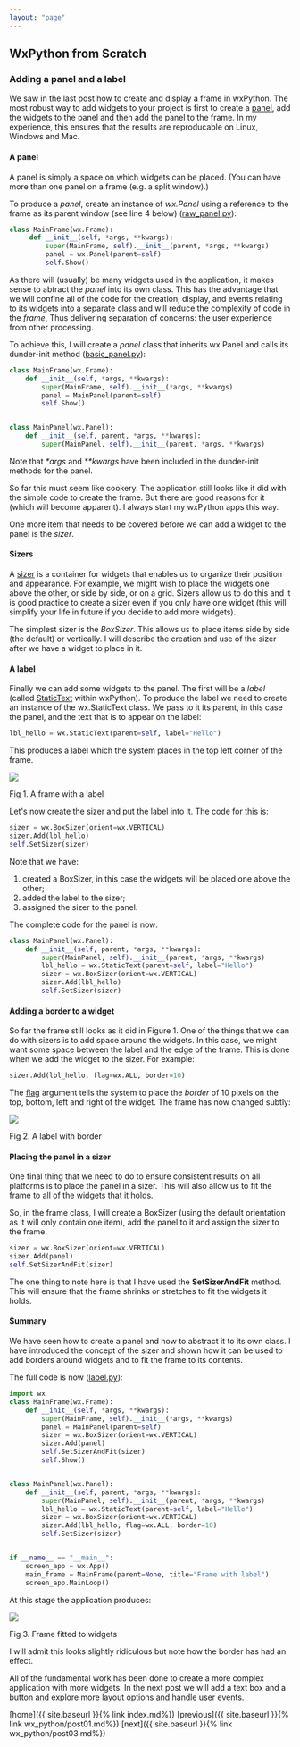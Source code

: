 ```yaml
---
layout: "page"
---
```

## WxPython from Scratch
### Adding a panel and a label

We saw in the last post how to create and display a frame in wxPython.
The most robust way to add widgets to your project is first to create a
[panel](https://wxpython.org/Phoenix/docs/html/wx.Panel.html), add the
widgets to the panel and then add the panel to the frame. In my
experience, this ensures that the results are reproducable on Linux,
Windows and Mac.

#### A panel

A panel is simply a space on which widgets can be placed. (You can have
more than one panel on a frame (e.g. a split window).)

To produce a *panel*, create an instance of *wx.Panel* using a reference
to the frame as its parent window (see line 4 below)
([raw\_panel.py](snippets/raw_panel.py)):

``` python
class MainFrame(wx.Frame):
     def __init__(self, *args, **kwargs):
         super(MainFrame, self).__init__(parent, *args, **kwargs)
         panel = wx.Panel(parent=self)
         self.Show()
```

As there will (usually) be many widgets used in the application, it
makes sense to abtract the *panel* into its own class. This has the
advantage that we will confine all of the code for
the creation, display, and events relating to its widgets into a separate class and will
reduce the complexity of code in the *frame*, Thus delivering separation of
concerns: the user experience from other processing.

To achieve this, I will create a *panel* class that inherits wx.Panel
and calls its dunder-init method
([basic\_panel.py](snippets/basic_panel.py)):

``` python
class MainFrame(wx.Frame):
    def __init__(self, *args, **kwargs):
        super(MainFrame, self).__init__(*args, **kwargs)
        panel = MainPanel(parent=self)
        self.Show()


class MainPanel(wx.Panel):
    def __init__(self, parent, *args, **kwargs):
        super(MainPanel, self).__init__(parent, *args, **kwargs)
```

Note that *\*args* and *\*\*kwargs* have been included in the
dunder-init methods for the panel.

So far this must seem like cookery. The application still looks like it
did with the simple code to create the frame. But there are good reasons
for it (which will become apparent). I always start my wxPython apps
this way.

One more item that needs to be covered before we can add a widget to the
panel is the *sizer*.

#### Sizers

A [sizer](https://wxpython.org/Phoenix/docs/html/sizers_overview.html)
is a container for widgets that enables us to organize their position
and appearance. For example, we might wish to place the widgets one
above the other, or side by side, or on a grid. Sizers allow us to do
this and it is good practice to create a sizer even if you only have one
widget (this will simplify your life in future if you decide to add more
widgets).

The simplest sizer is the *BoxSizer*. This allows us to place items side
by side (the default) or vertically. I will describe the creation and
use of the sizer after we have a widget to place in it.

#### A label

Finally we can add some widgets to the panel. The first will be a
*label* (called
[StaticText](https://wxpython.org/Phoenix/docs/html/wx.StaticText.html)
within wxPython). To produce the label we need to create an instance of
the wx.StaticText class. We pass to it its parent, in this case the
panel, and the text that is to appear on the label:

``` python
lbl_hello = wx.StaticText(parent=self, label="Hello")
```

This produces a label which the system places in the top left corner of
the frame.

![](/psionman_set/wx_python/images/frame_03.png)

Fig 1. A frame with a label

Let's now create the sizer and put the label into it. The code for this
is:

``` python
sizer = wx.BoxSizer(orient=wx.VERTICAL)
sizer.Add(lbl_hello)
self.SetSizer(sizer)
```

Note that we have:

1.  created a BoxSizer, in this case the widgets will be placed one
    above the other;
2.  added the label to the sizer;
3.  assigned the sizer to the panel.

The complete code for the panel is now:

``` python
class MainPanel(wx.Panel):
    def __init__(self, parent, *args, **kwargs):
        super(MainPanel, self).__init__(parent, *args, **kwargs)
        lbl_hello = wx.StaticText(parent=self, label="Hello")
        sizer = wx.BoxSizer(orient=wx.VERTICAL)
        sizer.Add(lbl_hello)
        self.SetSizer(sizer)
```

#### Adding a border to a widget

So far the frame still looks as it did in Figure 1. One of the things
that we can do with sizers is to add space around the widgets. In this
case, we might want some space between the label and the edge of the
frame. This is done when we add the widget to the sizer. For example:

``` python
sizer.Add(lbl_hello, flag=wx.ALL, border=10)
```

The
[flag](https://wxpython.org/Phoenix/docs/html/wx.Sizer.html#phoenix-title-sizer-flags)
argument tells the system to place the *border* of 10 pixels on the top,
bottom, left and right of the widget. The frame has now changed subtly:

![](/psionman_set/wx_python/images/frame_04.png)

Fig 2. A label with border

#### Placing the panel in a sizer

One final thing that we need to do to ensure consistent results on all
platforms is to place the panel in a sizer. This will also allow us to
fit the frame to all of the widgets that it holds.

So, in the frame class, I will create a BoxSizer (using the default
orientation as it will only contain one item), add the panel to it and
assign the sizer to the frame.

``` python
sizer = wx.BoxSizer(orient=wx.VERTICAL)
sizer.Add(panel)
self.SetSizerAndFit(sizer)
```

The one thing to note here is that I have used the **SetSizerAndFit**
method. This will ensure that the frame shrinks or stretches to fit the
widgets it holds.

#### Summary

We have seen how to create a panel and how to abstract it to its own
class. I have introduced the concept of the sizer and shown how it can
be used to add borders around widgets and to fit the frame to its
contents.

The full code is now ([label.py](snippets/label.py)):

``` python
import wx
class MainFrame(wx.Frame):
    def __init__(self, *args, **kwargs):
        super(MainFrame, self).__init__(*args, **kwargs)
        panel = MainPanel(parent=self)
        sizer = wx.BoxSizer(orient=wx.VERTICAL)
        sizer.Add(panel)
        self.SetSizerAndFit(sizer)
        self.Show()


class MainPanel(wx.Panel):
    def __init__(self, parent, *args, **kwargs):
        super(MainPanel, self).__init__(parent, *args, **kwargs)
        lbl_hello = wx.StaticText(parent=self, label="Hello")
        sizer = wx.BoxSizer(orient=wx.VERTICAL)
        sizer.Add(lbl_hello, flag=wx.ALL, border=10)
        self.SetSizer(sizer)


if __name__ == "__main__":
    screen_app = wx.App()
    main_frame = MainFrame(parent=None, title="Frame with label")
    screen_app.MainLoop()
```

At this stage the application produces:

![](/psionman_set/wx_python/images/frame_05.png)

Fig 3. Frame fitted to widgets

I will admit this looks slightly ridiculous but note how the border has
had an effect.

All of the fundamental work has been done to create a more complex
application with more widgets. In the next post we will add a text box
and a button and explore more layout options and handle user events.


[home]({{ site.baseurl }}{% link index.md%}) [previous]({{ site.baseurl }}{% link wx_python/post01.md%})  [next]({{ site.baseurl }}{% link wx_python/post03.md%})